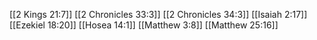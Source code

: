 [[2 Kings 21:7]]
[[2 Chronicles 33:3]]
[[2 Chronicles 34:3]]
[[Isaiah 2:17]]
[[Ezekiel 18:20]]
[[Hosea 14:1]]
[[Matthew 3:8]]
[[Matthew 25:16]]
